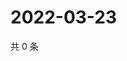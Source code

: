 # 2022-03-23

共 0 条

<!-- BEGIN WEIBO -->
<!-- 最后更新时间 Wed Mar 23 2022 02:22:33 GMT+0800 (China Standard Time) -->

<!-- END WEIBO -->
